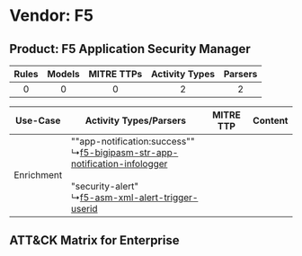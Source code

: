 Vendor: F5
==========
Product: F5 Application Security Manager
----------------------------------------
| Rules | Models | MITRE TTPs | Activity Types | Parsers |
|:-----:|:------:|:----------:|:--------------:|:-------:|
|   0   |   0    |     0      |       2        |    2    |

|  Use-Case  | Activity Types/Parsers    | MITRE TTP | Content    |
|:----------:| ---- | --------- | ---- |
| Enrichment |  ""app-notification:success""<br> ↳[f5-bigipasm-str-app-notification-infologger](Ps/pC_f5bigipasmstrappnotificationinfologger.md)<br><br> "security-alert"<br> ↳[f5-asm-xml-alert-trigger-userid](Ps/pC_f5asmxmlalerttriggeruserid.md)<br> |    | [](RM/r_m_f5_f5_application_security_manager_Enrichment.md) |

ATT&CK Matrix for Enterprise
----------------------------
